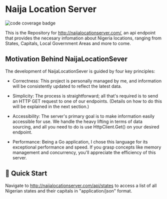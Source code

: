 # Naija Location Server
![code coverage badge](https://github.com/muhammadolammi/naijalocationserver/actions/workflows/ci.yml/badge.svg)

This is the Repository for http://naijalocationserver.com/, an api endpoint that provides the necesary infomation about Nigeria locations, ranging from States, Capitals, Local Government Areas and more to come.

## Motivation Behind NaijaLocationSever
The development of NaijaLocationSever is guided by four key principles:

* Correctness: This project is personally managed by me, and information will be consistently updated to reflect the latest data.

* Simplicity: The process is straightforward; all that's required is to send an HTTP GET request to one of our endpoints. (Details on how to do this will be explained in the next section.)

* Accessibility: The server's primary goal is to make information easily accessible for use. We handle the heavy lifting in terms of data sourcing, and all you need to do is use HttpClient.Get() on your desired endpoint.

* Performance: Being a Go application, I chose this language for its exceptional performance and speed. If you grasp concepts like memory management and concurrency, you'll appreciate the efficiency of this server.

## 🚀 Quick Start

Navigate to http://naijalocationserver.com/api/states to access a list of all Nigerian states and their capitals in "application/json" format.


